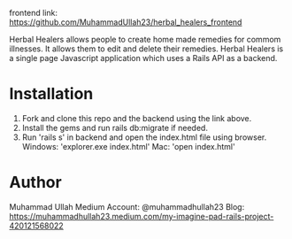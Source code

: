 frontend link: https://github.com/MuhammadUllah23/herbal_healers_frontend

Herbal Healers allows people to create home made remedies for commom illnesses. It allows them to edit and delete their remedies. Herbal Healers is a single page Javascript application which uses a Rails API as a backend.

# Installation
1. Fork and clone this repo and the backend using the link above.
2. Install the gems and run rails db:migrate if needed.
3. Run 'rails s' in backend and open the index.html file using browser. Windows: 'explorer.exe index.html' Mac: 'open index.html'

# Author 
Muhammad Ullah
Medium Account: @muhammadhullah23
Blog: https://muhammadhullah23.medium.com/my-imagine-pad-rails-project-420121568022

